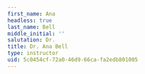 ```yaml
---
first_name: Ana
headless: true
last_name: Bell
middle_initial: ''
salutation: Dr.
title: Dr. Ana Bell
type: instructor
uid: 5c0454cf-72a0-46d9-66ca-fa2edb801005
---
```


